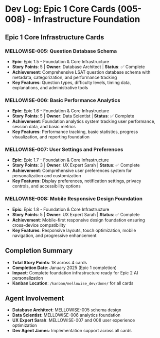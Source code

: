 # Dev Log: Epic 1 Core Cards (005-008) - Infrastructure Foundation

## Epic 1 Core Infrastructure Cards

### MELLOWISE-005: Question Database Schema
- **Epic**: Epic 1.5 - Foundation & Core Infrastructure
- **Story Points**: 5 | **Owner**: Database Architect | **Status**: ✅ Complete
- **Achievement**: Comprehensive LSAT question database schema with metadata, categorization, and performance tracking
- **Key Features**: Question types, difficulty levels, timing data, explanations, and administrative tools

### MELLOWISE-006: Basic Performance Analytics
- **Epic**: Epic 1.6 - Foundation & Core Infrastructure
- **Story Points**: 5 | **Owner**: Data Scientist | **Status**: ✅ Complete
- **Achievement**: Foundation analytics system tracking user performance, session data, and basic metrics
- **Key Features**: Performance tracking, basic statistics, progress visualization, and reporting foundation

### MELLOWISE-007: User Settings and Preferences
- **Epic**: Epic 1.7 - Foundation & Core Infrastructure
- **Story Points**: 3 | **Owner**: UX Expert Sarah | **Status**: ✅ Complete
- **Achievement**: Comprehensive user preferences system for personalization and customization
- **Key Features**: Display preferences, notification settings, privacy controls, and accessibility options

### MELLOWISE-008: Mobile Responsive Design Foundation
- **Epic**: Epic 1.8 - Foundation & Core Infrastructure
- **Story Points**: 5 | **Owner**: UX Expert Sarah | **Status**: ✅ Complete
- **Achievement**: Mobile-first responsive design foundation ensuring cross-device compatibility
- **Key Features**: Responsive layouts, touch optimization, mobile navigation, and progressive enhancement

## Completion Summary
- **Total Story Points**: 18 across 4 cards
- **Completion Date**: January 2025 (Epic 1 completion)
- **Impact**: Complete foundation infrastructure ready for Epic 2 AI personalization
- **Kanban Location**: `/kanban/mellowise_dev/done/` for all cards

## Agent Involvement
- **Database Architect**: MELLOWISE-005 schema design
- **Data Scientist**: MELLOWISE-006 analytics foundation
- **UX Expert Sarah**: MELLOWISE-007 and 008 user experience optimization
- **Dev Agent James**: Implementation support across all cards